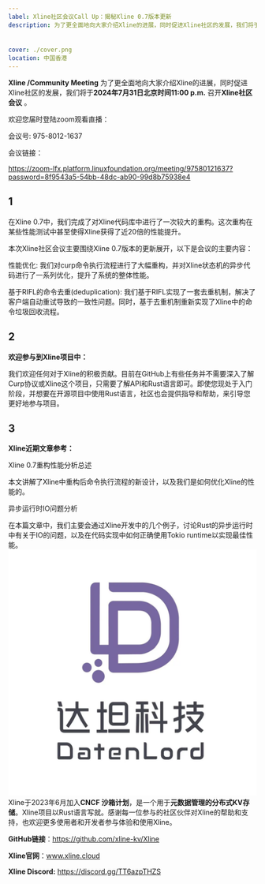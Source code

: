 ```yaml
---
label: Xline社区会议Call Up：揭秘Xline 0.7版本更新
description: 为了更全面地向大家介绍Xline的进展，同时促进Xline社区的发展，我们将于2024年7月31日北京时间11:00 p.m.召开Xline社区会议。欢迎您届时登陆zoom观看直播，或点击“阅读原文”链接加入会议：会议号： 975-8012-1637会议链接：https://zoom-lfx.platform.linuxfoundation.org/meeting/97580121637?password=8f9543a5-54bb-48dc-ab90-99d8b75938e4


cover: ./cover.png
location: 中国香港
---
```

**Xline /Community Meeting**
为了更全面地向大家介绍Xline的进展，同时促进Xline社区的发展，我们将于**2024年7月31日北京时间11:00 p.m.** 召开**Xline社区会议** 。



欢迎您届时登陆zoom观看直播：

会议号: 975-8012-1637



会议链接：

https://zoom-lfx.platform.linuxfoundation.org/meeting/97580121637?password=8f9543a5-54bb-48dc-ab90-99d8b75938e4
## 1
在Xline 0.7中，我们完成了对Xline代码库中进行了一次较大的重构。这次重构在某些性能测试中甚至使得Xline获得了近20倍的性能提升。



本次Xline社区会议主要围绕Xline 0.7版本的更新展开，以下是会议的主要内容：

性能优化: 我们对curp命令执行流程进行了大幅重构，并对Xline状态机的异步代码进行了一系列优化，提升了系统的整体性能。

基于RIFL的命令去重(deduplication): 我们基于RIFL实现了一套去重机制，解决了客户端自动重试导致的一致性问题。同时，基于去重机制重新实现了Xline中的命令垃圾回收流程。
## 2
**欢迎参与到Xline项目中：**

我们欢迎任何对于Xline的积极贡献。目前在GitHub上有些任务并不需要深入了解Curp协议或Xline这个项目，只需要了解API和Rust语言即可。即使您现处于入门阶段，并想要在开源项目中使用Rust语言，社区也会提供指导和帮助，来引导您更好地参与项目。
## 3
**Xline近期文章参考：**

Xline 0.7重构性能分析总述

本文讲解了Xline中重构后命令执行流程的新设计，以及我们是如何优化Xline的性能的。



异步运行时IO问题分析

在本篇文章中，我们主要会通过Xline开发中的几个例子，讨论Rust的异步运行时中有关于IO的问题，以及在代码实现中如何正确使用Tokio runtime以实现最佳性能。![图片](./image.png)
Xline于2023年6月加入**CNCF 沙箱计划**，是一个用于**元数据管理的分布式KV存储**。Xline项目以Rust语言写就。感谢每一位参与的社区伙伴对Xline的帮助和支持，也欢迎更多使用者和开发者参与体验和使用Xline。

**GitHub链接**：https://github.com/xline-kv/Xline

**Xline官网**：www.xline.cloud

**Xline Discord:** https://discord.gg/TT6azpTHZS

